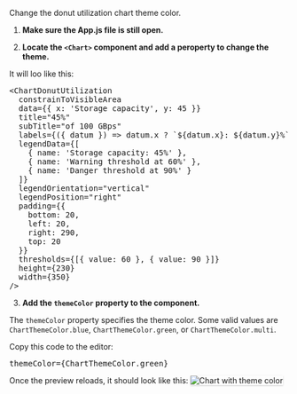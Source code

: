 Change the donut utilization chart theme color.

1) <strong>Make sure the App.js file is still open.</strong>

2) <strong>Locate the `<Chart>` component and add a peroperty to change the theme.</strong>

It will loo like this:

<pre class="file">
&lt;ChartDonutUtilization
  constrainToVisibleArea
  data={{ x: &#39;Storage capacity&#39;, y: 45 }}
  title=&quot;45%&quot;
  subTitle=&quot;of 100 GBps&quot;
  labels={({ datum }) =&gt; datum.x ? `${datum.x}: ${datum.y}%` : null}
  legendData={[
    { name: &#39;Storage capacity: 45%&#39; },
    { name: &#39;Warning threshold at 60%&#39; }, 
    { name: &#39;Danger threshold at 90%&#39; }
  ]}
  legendOrientation=&quot;vertical&quot;
  legendPosition=&quot;right&quot;
  padding={{
    bottom: 20,
    left: 20,
    right: 290,
    top: 20
  }}
  thresholds={[{ value: 60 }, { value: 90 }]}
  height={230}
  width={350}
/&gt;
</pre>

3) <strong>Add the `themeColor` property to the component.</strong>

The `themeColor` property specifies the theme color. Some valid values are `ChartThemeColor.blue`,  `ChartThemeColor.green`, or `ChartThemeColor.multi`.

Copy this code to the editor:

<pre class="file" data-target="clipboard">
themeColor={ChartThemeColor.green}
</pre>

Once the preview reloads, it should look like this:
<img src="donut-utilization-chart/assets/theme.png" alt="Chart with theme color" style="box-shadow: rgba(3, 3, 3, 0.2) 0px 1.25px 2.5px 0px;" />

